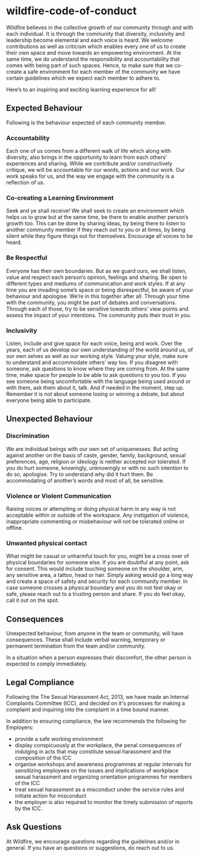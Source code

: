 
# wildfire-code-of-conduct

Wildfire believes in the collective growth of our community through and with each individual. It is through the community that diversity, inclusivity and leadership become elemental and each voice is heard. We welcome contributions as well as criticism which enables every one of us to create their own space and move towards an empowering environment. At the same time, we do understand the responsibility and accountability that comes with being part of such spaces. Hence, to make sure that we co-create a safe environment for each member of the community we have certain guidelines which we expect each member to adhere to.

Here’s to an inspiring and exciting learning experience for all!

## Expected Behaviour
Following is the behaviour expected of each community member.

### Accountability
Each one of us comes from a different walk of life which along with diversity, also brings in the opportunity to learn from each others’ experiences and sharing. While we contribute and/or constructively critique, we will be accountable for our words, actions and our work. Our work speaks for us, and the way we engage with the community is a reflection of us.

### Co-creating a Learning Environment
Seek and ye shall receive! We shall seek to create an environment which helps us to grow but at the same time, be there to enable another person’s growth too. This can be done by sharing ideas, by being there to listen to another community member if they reach out to you or at times, by being silent while they figure things out for themselves. Encourage all voices to be heard.
 
### Be Respectful
Everyone has their own boundaries. But as we guard ours, we shall listen, value and respect each person’s opinion, feelings and sharing. Be open to different types and mediums of communication and work styles. If at any time you are invading some’s space or being disrespectful, be aware of your behaviour and apologise. We’re in this together after all. Through your time with the community, you might be part of debates and conversations. Through each of those, try to be sensitive towards others’ view points and assess the impact of your intentions. The community puts their trust in you.

### Inclusivity
Listen, include and give space for each voice, being and work. Over the years, each of us develop our own understanding of the world around us, of our own selves as well as our working style. Valuing your style, make sure to understand and accommodate others’ way too. If you disagree with someone, ask questions to know where they are coming from. At the same time, make space for people to be able to ask questions to you too. If you see someone being uncomfortable with the language being used around or with them, ask them about it, talk. And if needed in the moment, step up. Remember it is not about someone losing or winning a debate, but about everyone being able to participate.

## Unexpected Behaviour

### Discrimination
We are individual beings with our own set of uniquenesses. But acting against another on the basis of caste, gender, family, background, sexual preferences, age, religion or ideology is neither accepted nor tolerated. If you do hurt someone, knowingly, unknowingly or with no such intention to do so, apologise. Try to understand why did it hurt them. Be accommodating of another’s words and most of all, be sensitive.

### Violence or Violent Communication
Raising voices or attempting or doing physical harm in any way is not acceptable within or outside of the workspace. Any instigation of violence, inappropriate commenting or misbehaviour will not be tolerated online or offline.

### Unwanted physical contact
What might be casual or unharmful touch for you, might be a cross over of physical boundaries for someone else. If you are doubtful at any point, ask for consent. This would include touching someone on the shoulder, arm, any sensitive area, a tattoo, head or hair. Simply asking would go a long way and create a space of safety and security for each community member. In case someone crosses a physical boundary and you do not feel okay or safe, please reach out to a trusting person and share. If you do feel okay, call it out on the spot.

## Consequences
Unexpected behaviour, from anyone in the team or community, will have consequences. These shall include verbal warning, temporary or permanent termination from the team and/or community.

In a situation when a person expresses their discomfort, the other person is expected to comply immediately.

## Legal Compliance
Following the The Sexual Harassment Act, 2013, we have made an Internal Complaints Committee (ICC), and decided on it's processes for making a complaint and inquiring into the complaint in a time bound manner.

In addition to ensuring compliance, the law recommends the following for Employers:
-   provide a safe working environment
-   display conspicuously at the workplace, the penal consequences of indulging in acts that may constitute sexual harassment and the composition of the ICC
-   organise workshops and awareness programmes at regular intervals for sensitizing employees on the issues and implications of workplace sexual harassment and organizing orientation programmes for members of the ICC
-   treat sexual harassment as a misconduct under the service rules and initiate action for misconduct
-   the employer is also required to monitor the timely submission of reports by the ICC.

## Ask Questions
At Wildfire, we encourage questions regarding the guidelines and/or in general. If you have an questions or suggestions, do reach out to us.
